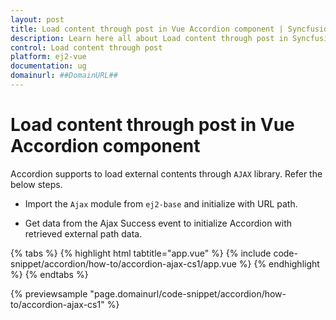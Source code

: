 ```yaml
---
layout: post
title: Load content through post in Vue Accordion component | Syncfusion
description: Learn here all about Load content through post in Syncfusion Vue Accordion component of Syncfusion Essential JS 2 and more.
control: Load content through post 
platform: ej2-vue
documentation: ug
domainurl: ##DomainURL##
---
```


# Load content through post in Vue Accordion component

Accordion supports to load external contents through `AJAX` library. Refer the below steps.

* Import the `Ajax` module from `ej2-base` and initialize with URL path.

* Get data from the Ajax Success event to initialize Accordion with retrieved external path data.

{% tabs %}
{% highlight html tabtitle="app.vue" %}
{% include code-snippet/accordion/how-to/accordion-ajax-cs1/app.vue %}
{% endhighlight %}
{% endtabs %}
        
{% previewsample "page.domainurl/code-snippet/accordion/how-to/accordion-ajax-cs1" %}